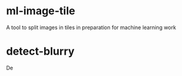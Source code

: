# ml-image-tile
A tool to split images in tiles in preparation for machine learning work

# detect-blurry
De